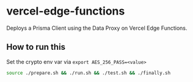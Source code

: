 # vercel-edge-functions

Deploys a Prisma Client using the Data Proxy on Vercel Edge Functions.

## How to run this

Set the crypto env var via `export AES_256_PASS=<value>`

```sh
source ./prepare.sh && ./run.sh && ./test.sh && ./finally.sh
```

